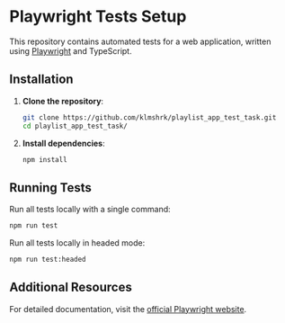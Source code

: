 # Playwright Tests Setup

This repository contains automated tests for a web application, written using [Playwright](https://playwright.dev/) and TypeScript.

## Installation

1. **Clone the repository**:
   ```sh
   git clone https://github.com/klmshrk/playlist_app_test_task.git
   cd playlist_app_test_task/
   ```

2. **Install dependencies**:
   ```sh
   npm install
   ```

## Running Tests

Run all tests locally with a single command:
   ```sh
   npm run test
   ```

Run all tests locally in headed mode:
   ```sh
   npm run test:headed
   ```

## Additional Resources

For detailed documentation, visit the [official Playwright website](https://playwright.dev/).

